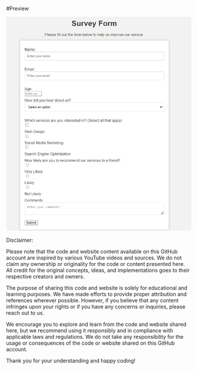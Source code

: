 #Preview

![Demo](https://github.com/developer-venish/Survey-Form/blob/main/demo.png)


Disclaimer: 

Please note that the code and website content available on this GitHub account are inspired by various YouTube videos and sources. We do not claim any ownership or originality for the code or content presented here. All credit for the original concepts, ideas, and implementations goes to their respective creators and owners.

The purpose of sharing this code and website is solely for educational and learning purposes. We have made efforts to provide proper attribution and references wherever possible. However, if you believe that any content infringes upon your rights or if you have any concerns or inquiries, please reach out to us.

We encourage you to explore and learn from the code and website shared here, but we recommend using it responsibly and in compliance with applicable laws and regulations. We do not take any responsibility for the usage or consequences of the code or website shared on this GitHub account.

Thank you for your understanding and happy coding!
